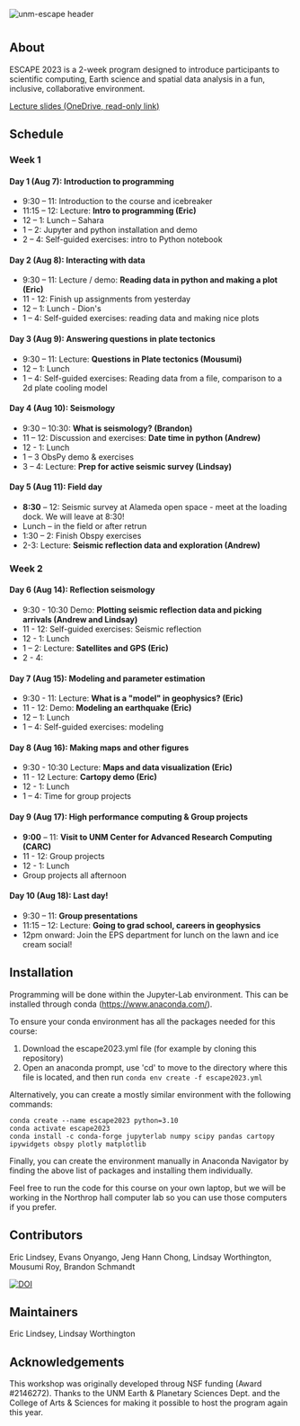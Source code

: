![unm-escape header](header2.png)
#

## About
ESCAPE 2023 is a 2-week program designed to introduce participants to scientific
computing, Earth science and spatial data analysis in a fun, inclusive, collaborative environment.

[Lecture slides (OneDrive, read-only link)](https://unmm-my.sharepoint.com/:f:/g/personal/eol_unm_edu/Eow7Z0HhfThKmkPtX8kHF6YBR3QvPLdyrt0OpUqBqr27kg?e=SNnBEZ)

## Schedule

### Week 1

#### Day 1 (Aug 7): Introduction to programming
  * 9:30 – 11: Introduction to the course and icebreaker
  * 11:15 – 12: Lecture: **Intro to programming (Eric)**
  * 12 – 1: Lunch – Sahara
  * 1 – 2: Jupyter and python installation and demo
  * 2 – 4: Self-guided exercises: intro to Python notebook

#### Day 2 (Aug 8): Interacting with data
  * 9:30 – 11: Lecture / demo: **Reading data in python and making a plot (Eric)**
  * 11 - 12: Finish up assignments from yesterday
  * 12 – 1: Lunch - Dion's
  * 1 – 4: Self-guided exercises: reading data and making nice plots

#### Day 3 (Aug 9): Answering questions in plate tectonics
  * 9:30 – 11: Lecture: **Questions in Plate tectonics (Mousumi)**
  * 12 – 1: Lunch
  * 1 – 4: Self-guided exercises: Reading data from a file, comparison to a 2d plate cooling model

#### Day 4 (Aug 10): Seismology
  * 9:30 – 10:30: **What is seismology? (Brandon)**
  * 11 – 12: Discussion and exercises: **Date time in python (Andrew)**
  * 12 - 1: Lunch
  * 1 – 3 ObsPy demo & exercises
  * 3 – 4: Lecture: **Prep for active seismic survey (Lindsay)**

#### Day 5 (Aug 11): Field day
  * **8:30** – 12: Seismic survey at Alameda open space - meet at the loading dock. We will leave at 8:30!
  * Lunch –  in the field or after retrun
  * 1:30 – 2: Finish Obspy exercises
  * 2-3: Lecture: **Seismic reflection data and exploration (Andrew)**

###  Week 2

#### Day 6 (Aug 14): Reflection seismology
  * 9:30 - 10:30 Demo: **Plotting seismic reflection data and picking arrivals (Andrew and Lindsay)**
  * 11 - 12: Self-guided exercises: Seismic reflection
  * 12 - 1: Lunch
  * 1 – 2: Lecture: **Satellites and GPS (Eric)**
  * 2 - 4: 

#### Day 7 (Aug 15): Modeling and parameter estimation
  * 9:30 - 11: Lecture: **What is a "model" in geophysics? (Eric)**
  * 11 - 12: Demo: **Modeling an earthquake (Eric)**
  * 12 – 1: Lunch
  * 1 – 4: Self-guided exercises: modeling 

#### Day 8 (Aug 16): Making maps and other figures
  * 9:30 - 10:30 Lecture: **Maps and data visualization (Eric)**
  * 11 - 12 Lecture: **Cartopy demo (Eric)**
  * 12 - 1: Lunch 
  * 1 – 4: Time for group projects

#### Day 9 (Aug 17): High performance computing & Group projects
  * **9:00** – 11: **Visit to UNM Center for Advanced Research Computing (CARC)**
  * 11 - 12: Group projects
  * 12 - 1: Lunch 
  * Group projects all afternoon

#### Day 10 (Aug 18): Last day!
  * 9:30 – 11: **Group presentations**
  * 11:15 – 12: Lecture: **Going to grad school, careers in geophysics**
  * 12pm onward: Join the EPS department for lunch on the lawn and ice cream social!

## Installation
Programming will be done within the Jupyter-Lab environment. This can be installed through conda (https://www.anaconda.com/).

To ensure your conda environment has all the packages needed for this course:
1) Download the escape2023.yml file (for example by cloning this repository)
2) Open an anaconda prompt, use 'cd' to move to the directory where this file is located, and then run `conda env create -f escape2023.yml`

Alternatively, you can create a mostly similar environment with the following commands:

    conda create --name escape2023 python=3.10
    conda activate escape2023
    conda install -c conda-forge jupyterlab numpy scipy pandas cartopy ipywidgets obspy plotly matplotlib

Finally, you can create the environment manually in Anaconda Navigator by finding the above list of packages and installing them individually.

Feel free to run the code for this course on your own laptop, but we will be working in the Northrop hall computer lab so you can use those computers if you prefer.

## Contributors
Eric Lindsey, Evans Onyango, Jeng Hann Chong, Lindsay Worthington, Mousumi Roy, Brandon Schmandt

[![DOI](https://zenodo.org/badge/501495854.svg)](https://zenodo.org/badge/latestdoi/501495854)

## Maintainers
Eric Lindsey, Lindsay Worthington

## Acknowledgements
This workshop was originally developed throug NSF funding (Award #2146272). Thanks to the UNM Earth & Planetary Sciences Dept. and the College of Arts & Sciences for making it possible to host the program again this year.


